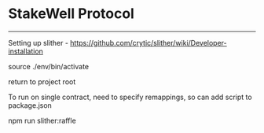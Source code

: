 # StakeWell Protocol

---

Setting up slither - https://github.com/crytic/slither/wiki/Developer-installation

source ./env/bin/activate

return to project root

To run on single contract, need to specify remappings, so can add script to package.json

npm run slither:raffle
